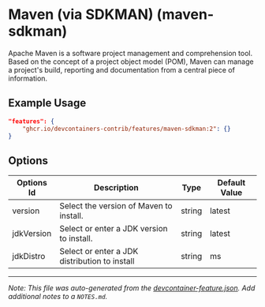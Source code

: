 

# Maven (via SDKMAN) (maven-sdkman)

Apache Maven is a software project management and comprehension tool. Based on
the concept of a project object model (POM), Maven can manage a project's build,
reporting and documentation from a central piece of information.

## Example Usage

```json
"features": {
    "ghcr.io/devcontainers-contrib/features/maven-sdkman:2": {}
}
```

## Options

| Options Id | Description | Type | Default Value |
|-----|-----|-----|-----|
| version | Select the version of Maven to install. | string | latest |
| jdkVersion | Select or enter a JDK version to install. | string | latest |
| jdkDistro | Select or enter a JDK distribution to install | string | ms |



---

_Note: This file was auto-generated from the [devcontainer-feature.json](https://github.com/devcontainers-contrib/features/blob/main/src/maven-sdkman/devcontainer-feature.json).  Add additional notes to a `NOTES.md`._
